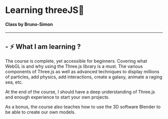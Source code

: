 # Learning threeJS👋
#### Class by Bruno-Simon
<hr/>

## - ⚡  What I am learning ?

The course is complete, yet accessible for beginners. Covering what WebGL is and why using the Three.js library is a must. The various components of Three.js as well as advanced techniques to display millions of particles, add physics, add interactions, create a galaxy, animate a raging sea, etc.

At the end of the course, I should have a deep understanding of Three.js and enough experience to start your own projects.

As a bonus, the course also teaches how to use the 3D software Blender to be able to create our own models.
